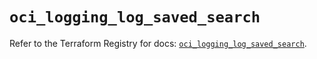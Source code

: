# `oci_logging_log_saved_search`

Refer to the Terraform Registry for docs: [`oci_logging_log_saved_search`](https://registry.terraform.io/providers/oracle/oci/7.19.0/docs/resources/logging_log_saved_search).
